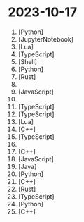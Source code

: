 # 2023-10-17

1. [](https://github.comundefined "🚀🧠💬 Supercharged Custom Instructions for ChatGPT (non-coding) and ChatGPT Advanced Data Analysis (coding).") [Python]
2. [](https://github.comundefined "Playing Pokemon Red with Reinforcement Learning") [JupyterNotebook]
3. [](https://github.comundefined "Neovim config for the lazy") [Lua]
4. [](https://github.comundefined "") [TypeScript]
5. [](https://github.comundefined "A black hole for Internet advertisements") [Shell]
6. [](https://github.comundefined "All Algorithms implemented in Python") [Python]
7. [](https://github.comundefined "A blazing fast inference solution for text embeddings models") [Rust]
8. [](https://github.comundefined "A list of Free Software network services and web applications which can be hosted on your own servers") 
9. [](https://github.comundefined "uBlock Origin - An efficient blocker for Chromium and Firefox. Fast and lean.") [JavaScript]
10. [](https://github.comundefined "Curated list of project-based tutorials") 
11. [](https://github.comundefined "Build and Deploy a Fully Responsive Modern UI/UX Website, React.js, Next.js 13, Tailwind CSS") [TypeScript]
12. [](https://github.comundefined "Scheduling infrastructure for absolutely everyone.") [TypeScript]
13. [](https://github.comundefined "A launch point for your personal nvim configuration") [Lua]
14. [](https://github.comundefined "Hyprland is a highly customizable dynamic tiling Wayland compositor that doesn't sacrifice on its looks.") [C++]
15. [](https://github.comundefined "Open Source Surveys & Experience Management Solution") [TypeScript]
16. [](https://github.comundefined "💥 A collection of all documents leaked by former NSA contractor and whistleblower Edward Snowden.") 
17. [](https://github.comundefined "Self-hosted game stream host for Moonlight.") [C++]
18. [](https://github.comundefined "") [JavaScript]
19. [](https://github.comundefined "🔥LeetCode solutions in any programming language | 多种编程语言实现 LeetCode、《剑指 Offer（第 2 版）》、《程序员面试金典（第 6 版）》题解") [Java]
20. [](https://github.comundefined "4D Gaussian Splatting for Real-Time Dynamic Scene Rendering") [Python]
21. [](https://github.comundefined "The Magic Mask for Android") [C++]
22. [](https://github.comundefined "Multi functional app to find duplicates, empty folders, similar images etc.") [Rust]
23. [](https://github.comundefined "The Node.js® Website") [TypeScript]
24. [](https://github.comundefined "🌟 The Multi-Agent Framework: Given one line Requirement, return PRD, Design, Tasks, Repo") [Python]
25. [](https://github.comundefined "Cataclysm - Dark Days Ahead. A turn-based survival game set in a post-apocalyptic world.") [C++]
